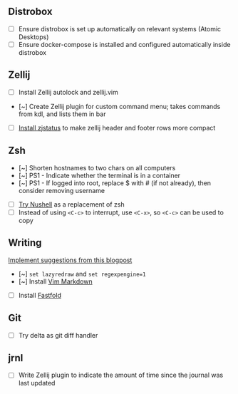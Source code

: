 ## Distrobox

- [ ] Ensure distrobox is set up automatically on relevant systems (Atomic Desktops)
- [ ] Ensure docker-compose is installed and configured automatically inside distrobox

## Zellij

- [ ] Install Zellij autolock and zellij.vim
- [~] Create Zellij plugin for custom command menu; takes commands from kdl, and
  lists them in bar
- [ ] [Install zjstatus](https://github.com/dj95/zjstatus) to make zellij header
      and footer rows more compact

## Zsh

- [~] Shorten hostnames to two chars on all computers
- [~] PS1 - Indicate whether the terminal is in a container
- [~] PS1 - If logged into root, replace $ with # (if not already), then
  consider removing username
- [ ] [Try Nushell](https://www.nushell.sh/) as a replacement of zsh
- [ ] Instead of using `<C-c>` to interrupt, use `<C-x>`, so `<C-c>` can be used
      to copy

## Writing

[Implement suggestions from this blogpost](https://nickjanetakis.com/blog/vim-is-saving-me-hours-of-work-when-writing-books-and-courses)

- [~] `set lazyredraw` and `set regexpengine=1`
- [~] Install [Vim Markdown](https://github.com/preservim/vim-markdown)
- [ ] Install [Fastfold](https://github.com/Konfekt/FastFold)

## Git

- [ ] Try delta as git diff handler

## jrnl

- [ ] Write Zellij plugin to indicate the amount of time since the journal was
      last updated
